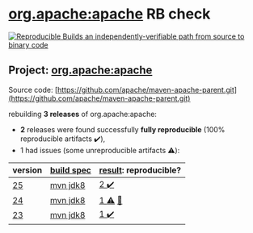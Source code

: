 [org.apache:apache](https://search.maven.org/artifact/org.apache/apache/) RB check
=======

[![Reproducible Builds](https://reproducible-builds.org/images/logos/rb.svg) an independently-verifiable path from source to binary code](https://reproducible-builds.org/)

## Project: [org.apache:apache](https://search.maven.org/artifact/org.apache/apache/)

Source code: [https://github.com/apache/maven-apache-parent.git](https://github.com/apache/maven-apache-parent.git)

rebuilding **3 releases** of org.apache:apache:
- **2** releases were found successfully **fully reproducible** (100% reproducible artifacts :heavy_check_mark:),
- 1 had issues (some unreproducible artifacts :warning:):

| version | [build spec](BUILDSPEC.md) | [result](https://reproducible-builds.org/docs/jvm/): reproducible? |
| -- | --------- | ------ |
| [25](https://search.maven.org/artifact/org.apache/apache/25/pom) | [mvn jdk8](apache-25.buildspec) | [2 :heavy_check_mark: ](apache-25.buildcompare) |
| [24](https://search.maven.org/artifact/org.apache/apache/24/pom) | [mvn jdk8](apache-24.buildspec) | [ 1 :warning:](apache-24.buildcompare) [:memo:](https://issues.apache.org/jira/browse/MPOM-265) |
| [23](https://search.maven.org/artifact/org.apache/apache/23/pom) | [mvn jdk8](apache-23.buildspec) | [1 :heavy_check_mark: ](apache-23.buildcompare) |
